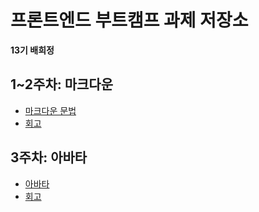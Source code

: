 # 프론트엔드 부트캠프 과제 저장소

**13기 배희정**

## 1~2주차: 마크다운

- [마크다운 문법](./src/md/markdown.md)
- [회고](./src/md/retrospect.md)

## 3주차: 아바타

- [아바타](./src/avatars/avatars.html)
- [회고](./src/avatars/avatars.md)
